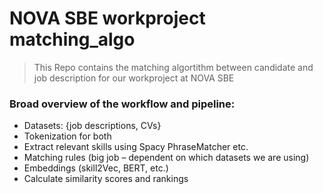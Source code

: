 # NOVA SBE workproject matching_algo
> This Repo contains the matching algortithm between candidate and job description for our workproject at NOVA SBE

### Broad overview of the workflow and pipeline:
* Datasets: {job descriptions, CVs}
* Tokenization for both
* Extract relevant skills using Spacy PhraseMatcher etc.
* Matching rules (big job – dependent on which datasets we are using)
* Embeddings (skill2Vec, BERT, etc.)
* Calculate similarity scores and rankings